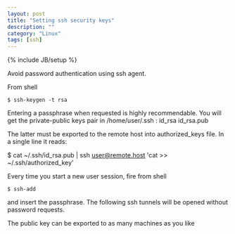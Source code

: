 ```yaml
---
layout: post
title: "Setting ssh security keys"
description: ""
category: "Linux"
tags: [ssh]
---
```

{% include JB/setup %}

Avoid password authentication using ssh agent.

From shell

    $ ssh-keygen -t rsa

Entering a passphrase when requested is highly recommendable. You will get the private-public keys pair in /home/user/.ssh :
id_rsa
id_rsa.pub

The latter must be exported to the remote host into authorized_keys file. In a single line it reads:
 
   $ cat ~/.ssh/id_rsa.pub | ssh user@remote.host 'cat >> ~/.ssh/authorized_key'

Every time you start a new user session, fire from shell

    $ ssh-add

and insert the passphrase. The following ssh tunnels will be opened without password requests.

The public key can be exported to as many machines as you like
